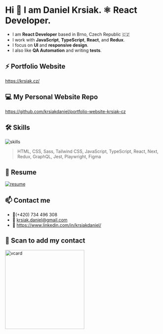 # Hi 👋 I am Daniel Krsiak. ⚛️ React Developer.

- I am **React Developer** based in Brno, Czech Republic 🇨🇿
- I work with **JavaScript**, **TypeScript**, **React**, and **Redux**.
- I focus on **UI** and **responsive design**.
- I also like **QA Automation** and writing **tests**.

## ⚡ Portfolio Website

<https://krsiak.cz/>

## 💻 My Personal Website Repo

<https://github.com/krsiakdaniel/portfolio-website-krsiak-cz>

## 🛠️ Skills

![skills](https://github.com/krsiakdaniel/krsiakdaniel/assets/564906/46078e61-3db1-4c5d-835c-8fee4900f51e)

> HTML, CSS, Sass, Tailwind CSS, JavaScript, TypeScript, React, Next, Redux, GraphQL, Jest, Playwright, Figma

## 📝 Resume

[![resume](https://github.com/krsiakdaniel/krsiakdaniel/assets/564906/1c095868-ab0f-44a2-a54a-4916f8000732)](https://drive.google.com/file/d/1b-PWUOauMnFecRuYX7K85xZnwFRMWFR5/view?usp=sharing)

## 📫 Contact me

- 📱(+420) 734 496 308
- 📧 krsiak.daniel@gmail.com
- 💬 <https://www.linkedin.com/in/krsiakdaniel/>

## 📱 Scan to add my contact

<img src="https://github.com/user-attachments/assets/e3f7b70f-6a56-459d-b7f4-afc3d78a4f6e" width="256" height="256" alt="vcard"/>
